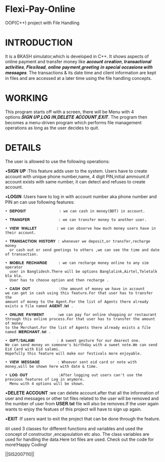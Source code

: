 # Flexi-Pay-Online
OOP(C++) project with File Handling
# INTRODUCTION
It is a BKASH simulator,which is developed in C++. It shows aspects of online payment and transfer money like 𝒂𝒄𝒄𝒐𝒖𝒏𝒕 𝒄𝒓𝒆𝒂𝒕𝒊𝒐𝒏, 𝒕𝒓𝒂𝒏𝒔𝒂𝒄𝒕𝒊𝒐𝒏𝒂𝒍 𝒂𝒄𝒕𝒊𝒗𝒊𝒕𝒊𝒆𝒔, 𝑭𝒍𝒆𝒙𝒊𝒍𝒐𝒂𝒅, 𝒐𝒏𝒍𝒊𝒏𝒆 𝒑𝒂𝒚𝒎𝒆𝒏𝒕,𝒈𝒓𝒆𝒆𝒕𝒊𝒏𝒈 𝒊𝒏 𝒔𝒑𝒆𝒄𝒊𝒂𝒍 𝒐𝒄𝒄𝒂𝒔𝒊𝒐𝒏𝒔 𝒘𝒊𝒕𝒉 𝒎𝒆𝒔𝒔𝒂𝒈𝒆𝒔. The transactions & its date time and client information are kept in files and are accessed at a later time using the file handling concepts.
# WORKING
This program starts off with a  screen, there will be Menu with 4 options.𝑺𝑰𝑮𝑵 𝑼𝑷,𝑳𝑶𝑮 𝑰𝑵,𝑫𝑬𝑳𝑬𝑻𝑬 𝑨𝑪𝑪𝑶𝑼𝑵𝑻,𝑬𝑿𝑰𝑻. The program then becomes a menu-driven program which performs file management operations as long as the user decides to quit.
# DETAILS
The user is allowed to use the following operations:

•𝐒𝐈𝐆𝐍 𝐔𝐏          :This feature adds user to the system.
Users have to create account with unique phone number,name,
4 digit PIN,initial ammount.if account exists with same number,
it can detect and refuses to create account.

•𝐋𝐎𝐆𝐈𝐍            :Users have to log in with account number
aka phone number and PIN an can use following features:

    • 𝐃𝐄𝐏𝐎𝐒𝐈𝐓               : we can cash in money(BDT) in account.  

	• 𝐓𝐑𝐀𝐍𝐒𝐅𝐄𝐑             : we can transfer money to another user.

	• 𝐕𝐈𝐄𝐖 𝐖𝐀𝐋𝐋𝐄𝐓         : we can observe how much money users have in their account.
	
	• 𝐓𝐑𝐀𝐍𝐒𝐀𝐂𝐓𝐈𝐎𝐍 𝐇𝐈𝐒𝐓𝐎𝐑𝐘 : whenever we deposit,or transfer,recharge money
      or cash out or send geetings to others ,we can see the time and date of transaction.
	
	• 𝐌𝐎𝐁𝐈𝐋𝐄 𝐑𝐄𝐂𝐇𝐀𝐑𝐆𝐄     : we can recharge money online to any sim operator
      user in Banglidesh.There will be options Banglalink,Airtel,Teletalk bla bla.
      User has to choose option and then recharge .
	
	• 𝐂𝐀𝐒𝐇 𝐎𝐔𝐓             :the amount of money we have in account 
	we can get in cash using this feature.For that user has to transfer the 
	amount of money to the Agent.For the list of Agents there already
	exists a file named 𝐀𝐆𝐄𝐍𝐓.𝐭𝐱𝐭 .
	
	• 𝐎𝐍𝐋𝐈𝐍𝐄 𝐏𝐀𝐘𝐌𝐄𝐍𝐓      :we can pay for online shopping or restaurant
	through this online process.For that user has to transfer the amount of money 
	to the Merchant.For the list of Agents there already exists a file named 𝐌𝐄𝐑𝐂𝐇𝐀𝐍𝐓.𝐭𝐱𝐭 .
	
	• 𝐆𝐈𝐅𝐓/𝐒𝐀𝐋𝐀𝐌𝐈          : A sweet gesture for our dearest one.
	We can send money on someone's birthday with a sweet note.We can send Eid Card with Eid salami.
	Hopefully this feature will make our festivals more enjoyable.
	
	• 𝐕𝐈𝐄𝐖 𝐌𝐄𝐒𝐒𝐀𝐆𝐄        : Whoever sent eid card or note with money,will be shown here with date & time.
	
	• 𝐋𝐎𝐆 𝐎𝐔𝐓              :After logging out users can't use the previous features of Log in anymore.
      Menu with 4 options will be shown.
	
	
•𝐃𝐄𝐋𝐄𝐓𝐄 𝐀𝐂𝐂𝐎𝐔𝐍𝐓       :we can delete account.after that all the information of user and messages or other txt files related to the user will be removed and the number of user from 𝐔𝐒𝐄𝐑.𝐭𝐱𝐭 file will also be removes.If the user again wants to enjoy the featues of this project will have to sign up again.

•𝐄𝐗𝐈𝐓                   :If users want to exit the project that can be done through the feature.

⦾I used 3 classes for different functions and variables and used the concept of constructor ,encapsulation etc also. The class variables are used for handling the data.Here txt files are used.
Check out the code for more!Happy Coding!

||SIS2007110||
